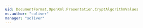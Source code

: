 ```yaml
---
uid: DocumentFormat.OpenXml.Presentation.CryptAlgorithmValues
ms.author: "soliver"
manager: "soliver"
---
```

